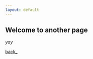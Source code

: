 ```yaml
---
layout: default
---
```


## Welcome to another page

_yay_

[back_](../)

<!-- <a href="../index.html" class="btn">Back html</a>

<a href="/veh-col-NY/index.html" class="btn">Back html parent</a>

<a href="{{ site.baseurl }}/" class="btn">Back baseurl</a>


<a href="/veh-col-NY/pages/basic-stats.html" class="btn">Basic Statistics</a> -->